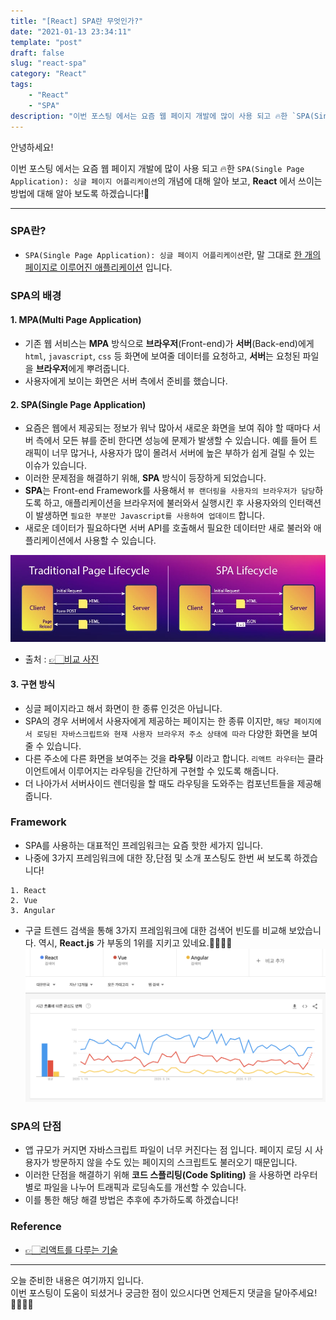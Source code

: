 ```yaml
---
title: "[React] SPA란 무엇인가?"
date: "2021-01-13 23:34:11"
template: "post"
draft: false
slug: "react-spa"
category: "React"
tags:
    - "React"
    - "SPA"
description: "이번 포스팅 에서는 요즘 웹 페이지 개발에 많이 사용 되고 🔥한 `SPA(Single Page Application): 싱글 페이지 어플리케이션`의 개념에 대해 알아 보고, **React** 에서 쓰이는 방법에 대해 알아 보도록 하겠습니다!🤔"
---
```


안녕하세요!  

이번 포스팅 에서는 요즘 웹 페이지 개발에 많이 사용 되고 🔥한 `SPA(Single Page Application): 싱글 페이지 어플리케이션`의 개념에 대해 알아 보고, **React** 에서 쓰이는 방법에 대해 알아 보도록 하겠습니다!🤔  

-----

### SPA란?
- `SPA(Single Page Application): 싱글 페이지 어플리케이션`란, 말 그대로 <U>한 개의 페이지로 이루어진 애플리케이션</U> 입니다.


### SPA의 배경
#### 1. MPA(Multi Page Application)
- 기존 웹 서비스는 **MPA** 방식으로 **브라우저**(Front-end)가 **서버**(Back-end)에게 `html`, `javascript`, `css` 등 화면에 보여줄 데이터를 요청하고, **서버**는 요청된 파일을 **브라우저**에게 뿌려줍니다.
- 사용자에게 보이는 화면은 서버 측에서 준비를 했습니다.


#### 2. SPA(Single Page Application)
- 요즘은 웹에서 제공되는 정보가 워낙 많아서 새로운 화면을 보여 줘야 할 때마다 서버 측에서 모든 뷰를 준비 한다면 성능에 문제가 발생할 수 있습니다. 예를 들어 트래픽이 너무 많거나, 사용자가 많이 몰려서 서버에 높은 부하가 쉽게 걸릴 수 있는 이슈가 있습니다.
- 이러한 문제점을 해결하기 위해, **SPA** 방식이 등장하게 되었습니다.
- **SPA**는 Front-end Framework를 사용해서 `뷰 랜더링을 사용자의 브라우저가 담당`하도록 하고, 애플리케이션을 브라우저에 불러와서 실행시킨 후 사용자와의 인터랙션이 발생하면 `필요한 부분만 Javascript를 사용하여 업데이트` 합니다.
- 새로운 데이터가 필요하다면 서버 API를 호출해서 필요한 데이터만 새로 불러와 애플리케이션에서 사용할 수 있습니다.

![react-web](/assets/images/react/react_web.png)
- 출처 : [👉🏻비교 사진](https://scand.com/wp-content/uploads/2019/05/bp062-difference.jpg)


#### 3. 구현 방식
- 싱글 페이지라고 해서 화면이 한 종류 인것은 아닙니다.
- SPA의 경우 서버에서 사용자에게 제공하는 페이지는 한 종류 이지만, `해당 페이지에서 로딩된 자바스크립트와 현재 사용자 브라우저 주소 상태에 따라` 다양한 화면을 보여줄 수 있습니다.
- 다른 주소에 다른 화면을 보여주는 것을 **라우팅** 이라고 합니다. `리액트 라우터`는 클라이언트에서 이루어지는 라우팅을 간단하게 구현할 수 있도록 해줍니다.
- 더 나아가서 서버사이드 렌더링을 할 때도 라우팅을 도와주는 컴포넌트들을 제공해 줍니다.


### Framework
- SPA를 사용하는 대표적인 프레임워크는 요즘 핫한 세가지 입니다. 
- 나중에 3가지 프레임워크에 대한 장,단점 및 소개 포스팅도 한번 써 보도록 하겠습니다!

```
1. React
2. Vue
3. Angular
```

- 구글 트렌드 검색을 통해 3가지 프레임워크에 대한 검색어 빈도를 비교해 보았습니다. 역시, **React.js** 가 부동의 1위를 지키고 있네요.👏🏻👏🏻
![react-trend](/assets/images/react/react_trend.png)


### SPA의 단점
- 앱 규모가 커지면 자바스크립트 파일이 너무 커진다는 점 입니다. 페이지 로딩 시 사용자가 방문하지 않을 수도 있는 페이지의 스크립트도 불러오기 때문입니다.
- 이러한 단점을 해결하기 위해 **코드 스플리팅(Code Spliting)** 을 사용하면 라우터별로 파일을 나누어 트래픽과 로딩속도를 개선할 수 있습니다.
- 이를 통한 해당 해결 방법은 추후에 추가하도록 하겠습니다!


### Reference
- [👉🏻리액트를 다루는 기술](https://thebook.io/080203/ch13/01-01/)


-----

오늘 준비한 내용은 여기까지 입니다.  
이번 포스팅이 도움이 되셨거나 궁금한 점이 있으시다면 언제든지 댓글을 달아주세요!🙋🏻‍♀️✨    

